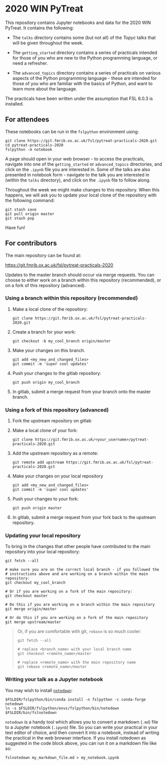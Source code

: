 # 2020 WIN PyTreat


This repository contains Jupyter notebooks and data for the 2020 WIN PyTreat.
It contains the following:

- The `talks` directory contains some (but not all) of the _Topyc_ talks that
  will be given throughout the week.

- The `getting_started` directory contains a series of practicals intended
  for those of you who are new to the Python programming language, or need
  a refresher.

- The `advanced_topics` directory contains a series of practicals on various
  aspects of the Python programming language - these are intended for those
  of you who are familiar with the basics of Python, and want to learn more
  about the language.


The practicals have been written under the assumption that FSL 6.0.3 is
installed.


## For attendees


These notebooks can be run in the `fslpython` environment using:


```
git clone https://git.fmrib.ox.ac.uk/fsl/pytreat-practicals-2020.git
cd pytreat-practicals-2020
fslpython -m notebook
```

A page should open in your web browser - to access the practicals, navigate
into one of the `getting_started` or `advanced_topics` directories, and click
on the `.ipynb` file you are interested in. Some of the talks are also
presented in notebook form - navigate to the talk you are interested in
(within the `talks` directory), and click on the `.ipynb` file to follow
along.


Throughout the week we might make changes to this repository. When this
happens, we will ask you to update your local clone of the repository with the
following command:


```
git stash save
git pull origin master
git stash pop
```


Have fun!


## For contributors


The main repository can be found at:

https://git.fmrib.ox.ac.uk/fsl/pytreat-practicals-2020


Updates to the master branch should occur via merge requests. You can choose
to either work on a branch within this repository  (recommended), or on a fork of this
repository (advanced).

### Using a branch within this repository (recommended)

1. Make a local clone of the repository:

    ```
    git clone https://git.fmrib.ox.ac.uk/fsl/pytreat-practicals-2020.git
    ```

2. Create a branch for your work:

    ```
    git checkout -b my_cool_branch origin/master
    ```

3. Make your changes on this branch.

    ```
    git add <my_new_and_changed_files>
    git commit -m 'super cool updates'
    ```

4. Push your changes to the gitlab repository:

    ```
    git push origin my_cool_branch
    ```

5. In gitlab, submit a merge request from your branch onto the master
   branch.


### Using a fork of this repository (advanced)

1. Fork the upstream repository on gitlab

2. Make a local clone of your fork:

    ```
    git clone https://git.fmrib.ox.ac.uk/<your_username>/pytreat-practicals-2020.git
    ```

3. Add the upstream repository as a remote:

    ```
    git remote add upstream https://git.fmrib.ox.ac.uk/fsl/pytreat-practicals-2020.git
    ```

4. Make your changes on your local repository

    ```
    git add <my_new_and_changed_files>
    git commit -m 'super cool updates'
    ```

5. Push your changes to your fork:

    ```
    git push origin master
    ```

6. In gitlab, submit a merge request from your fork back to the upstream
   repository.


### Updating your local repository

To bring in the changes that other people have contributed to the main
repository into your local repository:


```
git fetch --all

# make sure you are on the correct local branch - if you followed the
# instructions above and are working on a branch within the main repository:
git checkout my_cool_branch

# Or if you are working on a fork of the main repository:
git checkout master

# Do this if you are working on a branch within the main repository
git merge origin/master

# Or do this if you are working on a fork of the main repository
git merge upstream/master
```


> Or, if you are comfortable with git, `rebase` is so much cooler:
>
> ```
> git fetch --all
>
> # replace <branch_name> with your local branch name
> git checkout <remote_name>/master
>
> # replace <remote_name> with the main repository name
> git rebase <remote_name>/master
> ```


### Writing your talk as a Jupyter notebook

You may wish to install [`notedown`](https://github.com/aaren/notedown):

```
$FSLDIR/fslpython/bin/conda install -n fslpython -c conda-forge notedown
ln -s $FSLDIR/fslpython/envs/fslpython/bin/notedown $FSLDIR/bin/fslnotedown
```

`notedown` is a handy tool which allows you to convert a markdown (`.md`) file
to a Jupyter notebook (`.ipynb`) file. So you can write your practical in your
text editor of choice, and then convert it into a notebook, instead of writing
the practical in the web browser interface. If you install notedown as
suggested in the code block above, you can run it on a markdown file like so:


```
fslnotedown my_markdown_file.md > my_notebook.ipynb
```

